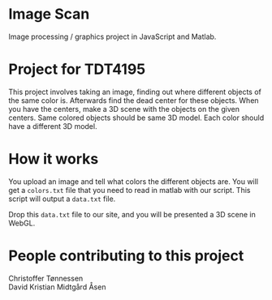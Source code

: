 Image Scan
==========

Image processing / graphics project in JavaScript and Matlab.

# Project for TDT4195
This project involves taking an image, finding out where different objects of the same color is. Afterwards find the dead center for these objects. When you have the centers, make a 3D scene with the objects on the given centers. Same colored objects should be same 3D model. Each color should have a different 3D model.

# How it works
You upload an image and tell what colors the different objects are. You will get a `colors.txt` file that you need to read in matlab with our script. This script will output a `data.txt` file.

Drop this `data.txt` file to our site, and you will be presented a 3D scene in WebGL.

# People contributing to this project
Christoffer Tønnessen   
David Kristian Midtgård Åsen

